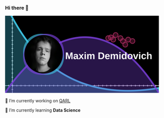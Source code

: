 ### Hi there 👋

<img src="https://raw.githubusercontent.com/Forsapt/forsapt/master/card2.svg">

🔭 I’m currently working on [QARL](https://github.com/vak/qarl)

🌱 I’m currently learning **Data Science**
